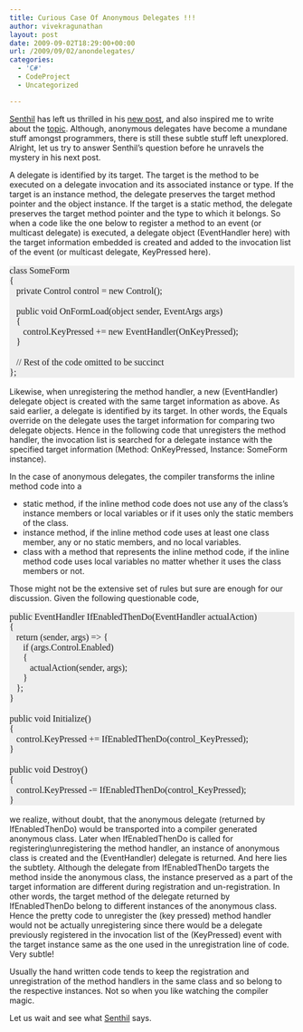 ```yaml
---
title: Curious Case Of Anonymous Delegates !!!
author: vivekragunathan
layout: post
date: 2009-09-02T18:29:00+00:00
url: /2009/09/02/anondelegates/
categories:
  - 'C#'
  - CodeProject
  - Uncategorized

---
```

<a href="http://msmvps.com/blogs/senthil/default.aspx" target="_blank">Senthil</a> has left us thrilled in his <a href="http://msmvps.com/blogs/senthil/archive/2009/09/01/anonymous-methods-as-event-handlers-part-1.aspx" target="_blank">new post</a>, and also inspired me to write about the <a href="http://msdn.microsoft.com/en-us/library/0yw3tz5k(VS.80).aspx" target="_blank">topic</a>. Although, anonymous delegates have become a mundane stuff amongst programmers, there is still these subtle stuff left unexplored. Alright, let us try to answer Senthil&#8217;s question before he unravels the mystery in his next post.

A delegate is identified by its target. The target is the method to be executed on a delegate invocation and its associated instance or type. If the target is an instance method, the delegate preserves the target method pointer and the object instance. If the target is a static method, the delegate preserves the target method pointer and the type to which it belongs. So when a code like the one below to register a method to an event (or multicast delegate) is executed, a delegate object (EventHandler here) with the target information embedded is created and added to the invocation list of the event (or multicast delegate, KeyPressed here).

<pre style="font-family:Consolas;font-size:12pt;background-color:#eeeeee;">class SomeForm
{
   private Control control = new Control();

   public void OnFormLoad(object sender, EventArgs args)
   {
      control.KeyPressed += new EventHandler(OnKeyPressed);
   }

   // Rest of the code omitted to be succinct
};</pre>

Likewise, when unregistering the method handler, a new (EventHandler) delegate object is created with the same target information as above. As said earlier, a delegate is identified by its target. In other words, the Equals override on the delegate uses the target information for comparing two delegate objects. Hence in the following code that unregisters the method handler, the invocation list is searched for a delegate instance with the specified target information (Method: OnKeyPressed, Instance: SomeForm instance).

In the case of anonymous delegates, the compiler transforms the inline method code into a

  * static method, if the inline method code does not use any of the class&#8217;s instance members or local variables or if it uses only the static members of the class.
  * instance method, if the inline method code uses at least one class member, any or no static members, and no local variables.
  * class with a method that represents the inline method code, if the inline method code uses local variables no matter whether it uses the class members or not.

Those might not be the extensive set of rules but sure are enough for our discussion. Given the following questionable code,

<pre style="font-family:Consolas;font-size:12pt;background-color:#eeeeee;">public EventHandler IfEnabledThenDo(EventHandler actualAction)
{
   return (sender, args) =&gt; {
      if (args.Control.Enabled)
      {
         actualAction(sender, args);
      }
   };
}

public void Initialize()
{
   control.KeyPressed += IfEnabledThenDo(control_KeyPressed);
}

public void Destroy()
{
   control.KeyPressed -= IfEnabledThenDo(control_KeyPressed);
}</pre>

we realize, without doubt, that the anonymous delegate (returned by IfEnabledThenDo) would be transported into a compiler generated anonymous class. Later when IfEnabledThenDo is called for registering\unregistering the method handler, an instance of anonymous class is created and the (EventHandler) delegate is returned. And here lies the subtlety. Although the delegate from IfEnabledThenDo targets the method inside the anonymous class, the instance preserved as a part of the target information are different during registration and un-registration. In other words, the target method of the delegate returned by IfEnabledThenDo belong to different instances of the anonymous class. Hence the pretty code to unregister the (key pressed) method handler would not be actually unregistering since there would be a delegate previously registered in the invocation list of the (KeyPressed) event with the target instance same as the one used in the unregistration line of code. Very subtle!

Usually the hand written code tends to keep the registration and unregistration of the method handlers in the same class and so belong to the respective instances. Not so when you like watching the compiler magic.

Let us wait and see what <a href="http://msmvps.com/blogs/senthil/default.aspx" target="_blank">Senthil</a> says.

